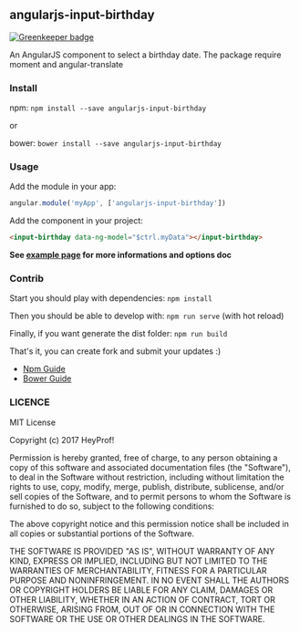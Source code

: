 ## angularjs-input-birthday

[![Greenkeeper badge](https://badges.greenkeeper.io/heyprof/angularjs-input-birthday.svg)](https://greenkeeper.io/)

An AngularJS component to select a birthday date. The package require moment and angular-translate

### Install

npm: `npm install --save angularjs-input-birthday`

or

bower: `bower install --save angularjs-input-birthday`

### Usage

Add the module in your app:

```javascript
angular.module('myApp', ['angularjs-input-birthday'])
```

Add the component in your project:

```html
<input-birthday data-ng-model="$ctrl.myData"></input-birthday>
```

**See [example page](https://heyprof.github.io/angularjs-input-birthday/) for more informations and options doc**

### Contrib

Start you should play with dependencies: `npm install`

Then you should be able to develop with: `npm run serve` (with hot reload)

Finally, if you want generate the dist folder: `npm run build`

That's it, you can create fork and submit your updates :)

- [Npm Guide](https://docs.npmjs.com/getting-started/publishing-npm-packages)
- [Bower Guide](https://bower.io/docs/creating-packages/)

### LICENCE

MIT License

Copyright (c) 2017 HeyProf!

Permission is hereby granted, free of charge, to any person obtaining a copy
of this software and associated documentation files (the "Software"), to deal
in the Software without restriction, including without limitation the rights
to use, copy, modify, merge, publish, distribute, sublicense, and/or sell
copies of the Software, and to permit persons to whom the Software is
furnished to do so, subject to the following conditions:

The above copyright notice and this permission notice shall be included in all
copies or substantial portions of the Software.

THE SOFTWARE IS PROVIDED "AS IS", WITHOUT WARRANTY OF ANY KIND, EXPRESS OR
IMPLIED, INCLUDING BUT NOT LIMITED TO THE WARRANTIES OF MERCHANTABILITY,
FITNESS FOR A PARTICULAR PURPOSE AND NONINFRINGEMENT. IN NO EVENT SHALL THE
AUTHORS OR COPYRIGHT HOLDERS BE LIABLE FOR ANY CLAIM, DAMAGES OR OTHER
LIABILITY, WHETHER IN AN ACTION OF CONTRACT, TORT OR OTHERWISE, ARISING FROM,
OUT OF OR IN CONNECTION WITH THE SOFTWARE OR THE USE OR OTHER DEALINGS IN THE
SOFTWARE.